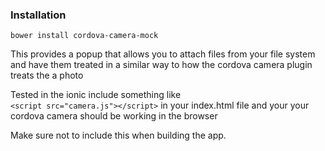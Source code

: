 ### Installation
`bower install cordova-camera-mock`

This provides a popup that allows you to attach files from your
file system and have them treated in a similar way to how the cordova
camera plugin treats the a photo

Tested in the ionic
include something like  
 `<script src="camera.js"></script>`
in your index.html file and your your cordova camera should be working in the
browser

Make sure not to include this when building the app.